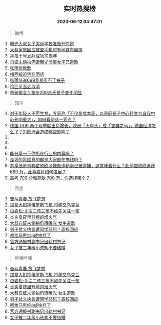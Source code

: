 <div align="center"><h2>实时热搜榜</h2><h4>2023-06-12 04:47:01</h4></div>

> 微博  

1. [曝光大叔女子哭诉学校准备开除她](https://s.weibo.com/weibo?q=%23%E6%9B%9D%E5%85%89%E5%A4%A7%E5%8F%94%E5%A5%B3%E5%AD%90%E5%93%AD%E8%AF%89%E5%AD%A6%E6%A0%A1%E5%87%86%E5%A4%87%E5%BC%80%E9%99%A4%E5%A5%B9%23&t=31&band_rank=1&Refer=top)<br />
2. [大叔家属回应被查手机时有地铁车厢照](https://s.weibo.com/weibo?q=%23%E5%A4%A7%E5%8F%94%E5%AE%B6%E5%B1%9E%E5%9B%9E%E5%BA%94%E8%A2%AB%E6%9F%A5%E6%89%8B%E6%9C%BA%E6%97%B6%E6%9C%89%E5%9C%B0%E9%93%81%E8%BD%A6%E5%8E%A2%E7%85%A7%23&t=31&band_rank=2&Refer=top)<br />
3. [神舟十号发射成功10周年](https://s.weibo.com/weibo?q=%23%E7%A5%9E%E8%88%9F%E5%8D%81%E5%8F%B7%E5%8F%91%E5%B0%84%E6%88%90%E5%8A%9F10%E5%91%A8%E5%B9%B4%23&t=31&band_rank=3&Refer=top)<br />
4. [自证未偷拍仍遭曝光涉事女子已道歉](https://s.weibo.com/weibo?q=%23%E8%87%AA%E8%AF%81%E6%9C%AA%E5%81%B7%E6%8B%8D%E4%BB%8D%E9%81%AD%E6%9B%9D%E5%85%89%E6%B6%89%E4%BA%8B%E5%A5%B3%E5%AD%90%E5%B7%B2%E9%81%93%E6%AD%89%23&t=31&band_rank=4&Refer=top)<br />
5. [张雨绮致歉](https://s.weibo.com/weibo?q=%E5%BC%A0%E9%9B%A8%E7%BB%AE%E8%87%B4%E6%AD%89&t=31&band_rank=5&Refer=top)<br />
6. [梅西被迫宅在酒店](https://s.weibo.com/weibo?q=%23%E6%A2%85%E8%A5%BF%E8%A2%AB%E8%BF%AB%E5%AE%85%E5%9C%A8%E9%85%92%E5%BA%97%23&t=31&band_rank=6&Refer=top)<br />
7. [张雨绮说699我都买不了袜子](https://s.weibo.com/weibo?q=%23%E5%BC%A0%E9%9B%A8%E7%BB%AE%E8%AF%B4699%E6%88%91%E9%83%BD%E4%B9%B0%E4%B8%8D%E4%BA%86%E8%A2%9C%E5%AD%90%23&t=31&band_rank=7&Refer=top)<br />
8. [梅西见面会取消](https://s.weibo.com/weibo?q=%23%E6%A2%85%E8%A5%BF%E8%A7%81%E9%9D%A2%E4%BC%9A%E5%8F%96%E6%B6%88%23&t=31&band_rank=8&Refer=top)<br />
9. [爸爸带女儿跑步200余天孩子变化明显](https://s.weibo.com/weibo?q=%23%E7%88%B8%E7%88%B8%E5%B8%A6%E5%A5%B3%E5%84%BF%E8%B7%91%E6%AD%A5200%E4%BD%99%E5%A4%A9%E5%AD%A9%E5%AD%90%E5%8F%98%E5%8C%96%E6%98%8E%E6%98%BE%23&t=31&band_rank=9&Refer=top)<br />

> 知乎  

1. [对于年轻人不愿生育，专家称「不仅是成本高，以家庭孩子中心转变为自我中心影响重大」，如何看待这一观点？](https://www.zhihu.com/question/606014215)<br />
2. [德国 GDP 两个现季度出负增长，欧洲「火车头」成「害群之马」，德国经济怎么了？对欧洲会造成哪些影响？](https://www.zhihu.com/question/605491276)<br />
3. []()<br />
4. []()<br />
5. []()<br />
6. [能分享一下你所在行业的内幕吗？](https://www.zhihu.com/question/339539047)<br />
7. [深圳的氛围真的都是大家都在搞钱吗？](https://www.zhihu.com/question/512330743)<br />
8. [苏享茂哥哥称翟欣欣涉嫌敲诈勒索已被逮捕，这意味着什么？此前翟欣欣退还 660 万，此事或将如何进展？](https://www.zhihu.com/question/605647767)<br />
9. [高考 700 分和存款 700 万，你选择哪个？](https://www.zhihu.com/question/605422526)<br />

> 百度  

1. [奋斗青春 放飞梦想](https://www.baidu.com/s?wd=%E5%A5%8B%E6%96%97%E9%9D%92%E6%98%A5+%E6%94%BE%E9%A3%9E%E6%A2%A6%E6%83%B3&sa=fyb_news&rsv_dl=fyb_news)<br />
2. [加拿大扣押俄罗斯飞机 将移交乌克兰](https://www.baidu.com/s?wd=%E5%8A%A0%E6%8B%BF%E5%A4%A7%E6%89%A3%E6%8A%BC%E4%BF%84%E7%BD%97%E6%96%AF%E9%A3%9E%E6%9C%BA+%E5%B0%86%E7%A7%BB%E4%BA%A4%E4%B9%8C%E5%85%8B%E5%85%B0&sa=fyb_news&rsv_dl=fyb_news)<br />
3. [白岩松:关注二孩三孩不如先关注一孩](https://www.baidu.com/s?wd=%E7%99%BD%E5%B2%A9%E6%9D%BE%3A%E5%85%B3%E6%B3%A8%E4%BA%8C%E5%AD%A9%E4%B8%89%E5%AD%A9%E4%B8%8D%E5%A6%82%E5%85%88%E5%85%B3%E6%B3%A8%E4%B8%80%E5%AD%A9&sa=fyb_news&rsv_dl=fyb_news)<br />
4. [炎炎夏夜里升腾的烟火气](https://www.baidu.com/s?wd=%E7%82%8E%E7%82%8E%E5%A4%8F%E5%A4%9C%E9%87%8C%E5%8D%87%E8%85%BE%E7%9A%84%E7%83%9F%E7%81%AB%E6%B0%94&sa=fyb_news&rsv_dl=fyb_news)<br />
5. [大叔自证未偷拍仍遭曝光 女生道歉](https://www.baidu.com/s?wd=%E5%A4%A7%E5%8F%94%E8%87%AA%E8%AF%81%E6%9C%AA%E5%81%B7%E6%8B%8D%E4%BB%8D%E9%81%AD%E6%9B%9D%E5%85%89+%E5%A5%B3%E7%94%9F%E9%81%93%E6%AD%89&sa=fyb_news&rsv_dl=fyb_news)<br />
6. [男子仗义执言遭同学怒怼？高校回应](https://www.baidu.com/s?wd=%E7%94%B7%E5%AD%90%E4%BB%97%E4%B9%89%E6%89%A7%E8%A8%80%E9%81%AD%E5%90%8C%E5%AD%A6%E6%80%92%E6%80%BC%EF%BC%9F%E9%AB%98%E6%A0%A1%E5%9B%9E%E5%BA%94&sa=fyb_news&rsv_dl=fyb_news)<br />
7. [都给马思纯p成啥样了](https://www.baidu.com/s?wd=%E9%83%BD%E7%BB%99%E9%A9%AC%E6%80%9D%E7%BA%AFp%E6%88%90%E5%95%A5%E6%A0%B7%E4%BA%86&sa=fyb_news&rsv_dl=fyb_news)<br />
8. [官方通报村副书记出轨村书记](https://www.baidu.com/s?wd=%E5%AE%98%E6%96%B9%E9%80%9A%E6%8A%A5%E6%9D%91%E5%89%AF%E4%B9%A6%E8%AE%B0%E5%87%BA%E8%BD%A8%E6%9D%91%E4%B9%A6%E8%AE%B0&sa=fyb_news&rsv_dl=fyb_news)<br />
9. [女子被二年级小孩劝不要结婚](https://www.baidu.com/s?wd=%E5%A5%B3%E5%AD%90%E8%A2%AB%E4%BA%8C%E5%B9%B4%E7%BA%A7%E5%B0%8F%E5%AD%A9%E5%8A%9D%E4%B8%8D%E8%A6%81%E7%BB%93%E5%A9%9A&sa=fyb_news&rsv_dl=fyb_news)<br />

> 哔哩哔哩  

1. [奋斗青春 放飞梦想](https://www.baidu.com/s?wd=%E5%A5%8B%E6%96%97%E9%9D%92%E6%98%A5+%E6%94%BE%E9%A3%9E%E6%A2%A6%E6%83%B3&sa=fyb_news&rsv_dl=fyb_news)<br />
2. [加拿大扣押俄罗斯飞机 将移交乌克兰](https://www.baidu.com/s?wd=%E5%8A%A0%E6%8B%BF%E5%A4%A7%E6%89%A3%E6%8A%BC%E4%BF%84%E7%BD%97%E6%96%AF%E9%A3%9E%E6%9C%BA+%E5%B0%86%E7%A7%BB%E4%BA%A4%E4%B9%8C%E5%85%8B%E5%85%B0&sa=fyb_news&rsv_dl=fyb_news)<br />
3. [白岩松:关注二孩三孩不如先关注一孩](https://www.baidu.com/s?wd=%E7%99%BD%E5%B2%A9%E6%9D%BE%3A%E5%85%B3%E6%B3%A8%E4%BA%8C%E5%AD%A9%E4%B8%89%E5%AD%A9%E4%B8%8D%E5%A6%82%E5%85%88%E5%85%B3%E6%B3%A8%E4%B8%80%E5%AD%A9&sa=fyb_news&rsv_dl=fyb_news)<br />
4. [炎炎夏夜里升腾的烟火气](https://www.baidu.com/s?wd=%E7%82%8E%E7%82%8E%E5%A4%8F%E5%A4%9C%E9%87%8C%E5%8D%87%E8%85%BE%E7%9A%84%E7%83%9F%E7%81%AB%E6%B0%94&sa=fyb_news&rsv_dl=fyb_news)<br />
5. [大叔自证未偷拍仍遭曝光 女生道歉](https://www.baidu.com/s?wd=%E5%A4%A7%E5%8F%94%E8%87%AA%E8%AF%81%E6%9C%AA%E5%81%B7%E6%8B%8D%E4%BB%8D%E9%81%AD%E6%9B%9D%E5%85%89+%E5%A5%B3%E7%94%9F%E9%81%93%E6%AD%89&sa=fyb_news&rsv_dl=fyb_news)<br />
6. [男子仗义执言遭同学怒怼？高校回应](https://www.baidu.com/s?wd=%E7%94%B7%E5%AD%90%E4%BB%97%E4%B9%89%E6%89%A7%E8%A8%80%E9%81%AD%E5%90%8C%E5%AD%A6%E6%80%92%E6%80%BC%EF%BC%9F%E9%AB%98%E6%A0%A1%E5%9B%9E%E5%BA%94&sa=fyb_news&rsv_dl=fyb_news)<br />
7. [都给马思纯p成啥样了](https://www.baidu.com/s?wd=%E9%83%BD%E7%BB%99%E9%A9%AC%E6%80%9D%E7%BA%AFp%E6%88%90%E5%95%A5%E6%A0%B7%E4%BA%86&sa=fyb_news&rsv_dl=fyb_news)<br />
8. [官方通报村副书记出轨村书记](https://www.baidu.com/s?wd=%E5%AE%98%E6%96%B9%E9%80%9A%E6%8A%A5%E6%9D%91%E5%89%AF%E4%B9%A6%E8%AE%B0%E5%87%BA%E8%BD%A8%E6%9D%91%E4%B9%A6%E8%AE%B0&sa=fyb_news&rsv_dl=fyb_news)<br />
9. [女子被二年级小孩劝不要结婚](https://www.baidu.com/s?wd=%E5%A5%B3%E5%AD%90%E8%A2%AB%E4%BA%8C%E5%B9%B4%E7%BA%A7%E5%B0%8F%E5%AD%A9%E5%8A%9D%E4%B8%8D%E8%A6%81%E7%BB%93%E5%A9%9A&sa=fyb_news&rsv_dl=fyb_news)<br />
